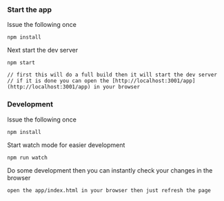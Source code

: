 ### Start the app
Issue the following once

```
npm install
```
Next start the dev server
```
npm start

// first this will do a full build then it will start the dev server
// if it is done you can open the [http://localhost:3001/app](http://localhost:3001/app) in your browser
```

### Development

Issue the following once

```
npm install
```

Start watch mode for easier development
```
npm run watch
```

Do some development then you can instantly check your changes in the browser
```
open the app/index.html in your browser then just refresh the page
```
